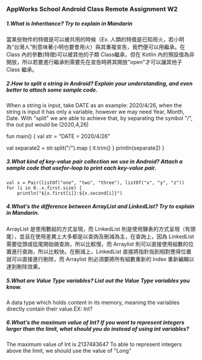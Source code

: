 ### AppWorks School Android Class Remote Assignment W2

##### 1.What is **Inheritance**? Try to explain in Mandarin

當某些物件的特徵是可以被共用的時候（Ex. 人類的特徵是已知用火，若小明為“台灣人”則意味著小明也要會用火）與其重複宣告，我們便可以用繼承。在 Class 內的參數(特徵)可以被其他的子類 Class繼承，但在 Kotlin 內的預設值為非開放，所以若要進行繼承則需要先在宣告時將其開放"open"才可以讓其他子 Class 繼承。

##### 2.How to ​**split​** a string in Android? Explain your understanding, and even better to attach some sample code.

When a string is input, take DATE as an example: 2020/4/26, when the string is input it has only a variable, however we may need Year, Month, Date. With "split" we are able to achieve that, by separating the symbol "/", the out put would be (2020,4,26)

fun main() {
  val str = "DATE = 2020/4/26"

  val separate2 = str.split("/").map { it.trim() }
  println(separate2)
}

##### 3.What kind of ​**key-value**​ pair collection we use in Android? Attach a sample code that usefor-loop to print each key-value pair. 

    val x = Pair(listOf("one", "two", "three"), listOf("x", "y", "z"))
    for (i in 0..x.first.size) {
        println("${x.first[i]}:${x.second[i]}")


##### 4.What’s the ​**difference**​ between ArrayList and LinkedList? Try to explain in Mandarin.

ArrayList 是使用數組的方式呈現，而 LinkedList 則是使用鍊表的方式呈現（有頭尾），並且在使用差異上大多都是以查詢及刪減為主，在查詢上，因為 LinkedList 需要從頭或從尾開始做查詢，所以比較慢，而 Arraylist 則可以直接使用組數的位置進行查詢，所以比較快。在刪減上，LinkedList 直接將指針指到相對應得位置就可以直接進行刪除，而 Arraylist 則必須要將所有組數重新的 Index 重新編輯以達到刪除效果。

##### 5.What are ​**Value Type**​ variables? List out the Value Type variables you know.

A data type which holds content in its memory, meaning the variables directly contain their value.EX: Int?

##### 6.What’s the **​maximum**​ value of **​Int**​? If you want to represent integers larger than the limit, what should you do instead of using int variables?

The maximum value of Int is 2137483647
To able to represent integers above the limit, we should use the value of "Long"

	

